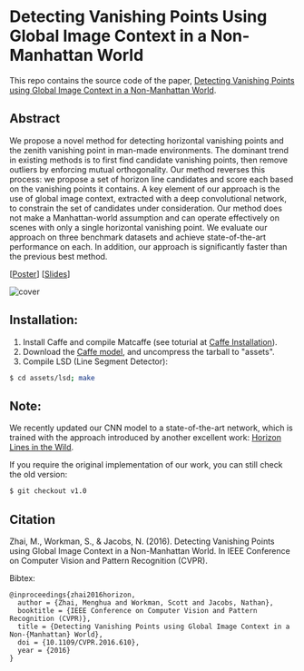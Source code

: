 # Detecting Vanishing Points Using Global Image Context in a Non-Manhattan World

This repo contains the source code of the paper, [Detecting Vanishing Points using Global Image Context in a Non-Manhattan World](http://www.cv-foundation.org/openaccess/content_cvpr_2016/papers/Zhai_Detecting_Vanishing_Points_CVPR_2016_paper.pdf).

## Abstract

We propose a novel method for detecting horizontal vanishing points and the zenith vanishing point in man-made environments. The dominant trend in existing methods is to first find candidate vanishing points, then remove outliers by enforcing mutual orthogonality. Our method reverses this process: we propose a set of horizon line candidates and score each based on the vanishing points it contains. A key element of our approach is the use of global image context, extracted with a deep convolutional network, to constrain the set of candidates under consideration. Our method does not make a Manhattan-world assumption and can operate effectively on scenes with only a single horizontal vanishing point. We evaluate our approach on three benchmark datasets and achieve state-of-the-art performance on each. In addition, our approach is significantly faster than the previous best method.

[[Poster](https://github.com/user-attachments/files/17003180/fasthor-poster.pdf)] [[Slides](https://github.com/user-attachments/files/17003181/fasthor-slides.pdf)]

![cover](https://github.com/user-attachments/assets/c6e2d6ad-a59f-457d-b172-120c7ead1e5a)


## Installation:
  1. Install Caffe and compile Matcaffe (see toturial at [Caffe Installation](http://caffe.berkeleyvision.org/installation.html)).
  2. Download the [Caffe model](https://wustl.box.com/v/deephorizonshare), and uncompress the tarball to "assets".
  3. Compile LSD (Line Segment Detector):

  ```bash
  $ cd assets/lsd; make
  ```

## Note:

We recently updated our CNN model to a state-of-the-art network, which is trained with the approach introduced by another excellent work: [Horizon Lines in the Wild](https://www.scottworkman.com/research/deephorizon/).

If you require the original implementation of our work, you can still check the old version:

```bash
$ git checkout v1.0
```

## Citation

Zhai, M., Workman, S., & Jacobs, N. (2016). Detecting Vanishing Points using Global Image Context in a Non-Manhattan World. In IEEE Conference on Computer Vision and Pattern Recognition (CVPR).

Bibtex: 
```
@inproceedings{zhai2016horizon,
  author = {Zhai, Menghua and Workman, Scott and Jacobs, Nathan},
  booktitle = {IEEE Conference on Computer Vision and Pattern Recognition (CVPR)},
  title = {Detecting Vanishing Points using Global Image Context in a Non-{Manhattan} World},
  doi = {10.1109/CVPR.2016.610},
  year = {2016}
}
```
